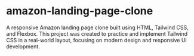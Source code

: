 # amazon-landing-page-clone
A responsive Amazon landing page clone built using HTML, Tailwind CSS, and Flexbox. This project was created to practice and implement Tailwind CSS in a real-world layout, focusing on modern design and responsive UI development.

